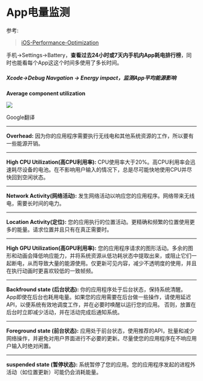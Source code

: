 # App电量监测

参考:
> [iOS-Performance-Optimization](https://github.com/skyming/iOS-Performance-Optimization)

手机->Settings->Battery，**查看过去24小时或7天内手机内App耗电排行榜**，同时也能看每个App这这个时间多使用了多长时间。

##### Xcode->Debug Navgation -> Energy impact，监测App平均能源影响

**Average component utilization**

![](https://gitee.com/Ccfax/HunterPrivateImages/raw/master/Energy%20Impact.png)

Google翻译

---

**Overhead:** 因为你的应用程序需要执行无线电和其他系统资源的工作，所以要有一些能源开销。

---

**High CPU Utilization(高CPU利用率):** CPU使用率大于20%。高CPU利用率会迅速耗尽设备的电池。在不影响用户输入的情况下，总是尽可能快地使用CPU并尽快回到空闲状态。

---

**Network Activity(网络活动):** 发生网络活动以响应您的应用程序。网络带来无线电，需要长时间的电力。

---

**Location Activity(定位):** 您的应用执行的位置活动。更精确和频繁的位置使用更多的能量。请求位置并且只有在真正需要时。

---

**High GPU Utilization(高GPU利用率):** 您的应用程序请求的图形活动。多余的图形和动画会降低响应能力，并将系统资源从低功耗状态中提取出来，或阻止它们一起断电，从而导致大量的能源使用。仅更新可见内容，减少不透明度的使用，并且在执行动画时更喜欢较低的一致帧频。

---

**Backfround state (后台状态):** 你的应用程序处于后台状态，保持系统清醒。 App即使在后台也耗用电量。如果您的应用需要在后台做一些操作，请使用延迟API，以便系统有效地调度工作，并在必要时唤醒以运行您的应用。 否则，放置在后台时立即减少活动，并在活动完成后通知系统。

---

**Foreground state (前台状态):** 应用处于前台状态，使用推荐的API，批量和减少网络操作，并避免对用户界面进行不必要的更新。尽量使您的应用程序在不响应用户输入时绝对闲置。

---

**suspended state (暂停状态):** 系统暂停了您的应用。您的应用程序发起的进程外活动（如位置更新）可能仍会消耗能量。
